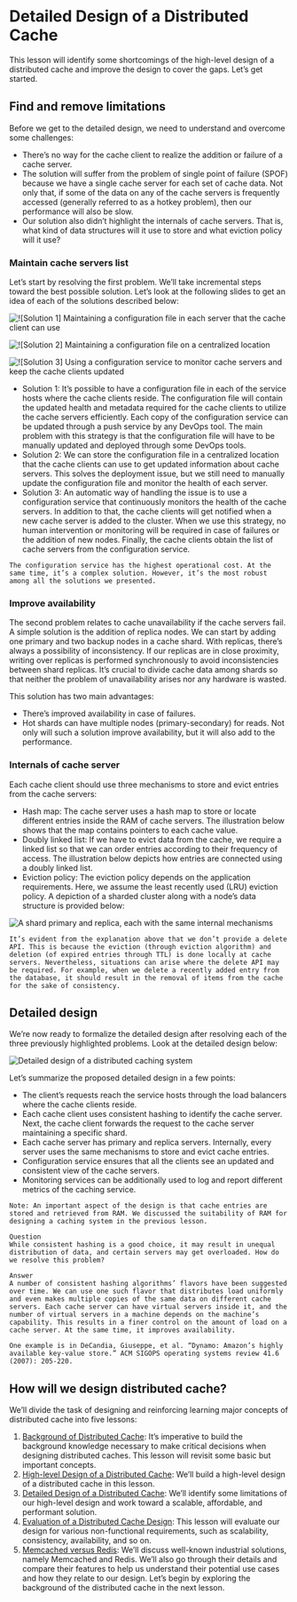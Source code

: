 # Detailed Design of a Distributed Cache
This lesson will identify some shortcomings of the high-level design of a distributed cache and improve the design to cover the gaps. Let’s get started.

## Find and remove limitations
Before we get to the detailed design, we need to understand and overcome some challenges:

- There’s no way for the cache client to realize the addition or failure of a cache server.
- The solution will suffer from the problem of single point of failure (SPOF) because we have a single cache server for each set of cache data. Not only that, if some of the data on any of the cache servers is frequently accessed (generally referred to as a hotkey problem), then our performance will also be slow.
- Our solution also didn’t highlight the internals of cache servers. That is, what kind of data structures will it use to store and what eviction policy will it use?
### Maintain cache servers list
Let’s start by resolving the first problem. We’ll take incremental steps toward the best possible solution. Let’s look at the following slides to get an idea of each of the solutions described below:

![![Solution 1] Maintaining a configuration file in each server that the cache client can use](./solution1.jpg)

![![Solution 2] Maintaining a configuration file on a centralized location](./solution2.jpg)

![![Solution 3] Using a configuration service to monitor cache servers and keep the cache clients updated](./solution3.jpg)

- Solution 1: It’s possible to have a configuration file in each of the service hosts where the cache clients reside. The configuration file will contain the updated health and metadata required for the cache clients to utilize the cache servers efficiently. Each copy of the configuration service can be updated through a push service by any DevOps tool. The main problem with this strategy is that the configuration file will have to be manually updated and deployed through some DevOps tools.
- Solution 2: We can store the configuration file in a centralized location that the cache clients can use to get updated information about cache servers. This solves the deployment issue, but we still need to manually update the configuration file and monitor the health of each server.
- Solution 3: An automatic way of handling the issue is to use a configuration service that continuously monitors the health of the cache servers. In addition to that, the cache clients will get notified when a new cache server is added to the cluster. When we use this strategy, no human intervention or monitoring will be required in case of failures or the addition of new nodes. Finally, the cache clients obtain the list of cache servers from the configuration service.

```
The configuration service has the highest operational cost. At the same time, it’s a complex solution. However, it’s the most robust among all the solutions we presented.
```

### Improve availability
The second problem relates to cache unavailability if the cache servers fail. A simple solution is the addition of replica nodes. We can start by adding one primary and two backup nodes in a cache shard. With replicas, there’s always a possibility of inconsistency. If our replicas are in close proximity, writing over replicas is performed synchronously to avoid inconsistencies between shard replicas. It’s crucial to divide cache data among shards so that neither the problem of unavailability arises nor any hardware is wasted.

This solution has two main advantages:

- There’s improved availability in case of failures.
- Hot shards can have multiple nodes (primary-secondary) for reads.
Not only will such a solution improve availability, but it will also add to the performance.
### Internals of cache server
Each cache client should use three mechanisms to store and evict entries from the cache servers:

- Hash map: The cache server uses a hash map to store or locate different entries inside the RAM of cache servers. The illustration below shows that the map contains pointers to each cache value.
- Doubly linked list: If we have to evict data from the cache, we require a linked list so that we can order entries according to their frequency of access. The illustration below depicts how entries are connected using a doubly linked list.
- Eviction policy: The eviction policy depends on the application requirements. Here, we assume the least recently used (LRU) eviction policy.
A depiction of a sharded cluster along with a node’s data structure is provided below:

![A shard primary and replica, each with the same internal mechanisms](./lru.jpg)

```
It’s evident from the explanation above that we don’t provide a delete API. This is because the eviction (through eviction algorithm) and deletion (of expired entries through TTL) is done locally at cache servers. Nevertheless, situations can arise where the delete API may be required. For example, when we delete a recently added entry from the database, it should result in the removal of items from the cache for the sake of consistency.
```
## Detailed design

We’re now ready to formalize the detailed design after resolving each of the three previously highlighted problems. Look at the detailed design below:

![Detailed design of a distributed caching system](./caching.jpg)

Let’s summarize the proposed detailed design in a few points:

- The client’s requests reach the service hosts through the load balancers where the cache clients reside.
- Each cache client uses consistent hashing to identify the cache server. Next, the cache client forwards the request to the cache server maintaining a specific shard.
- Each cache server has primary and replica servers. Internally, every server uses the same mechanisms to store and evict cache entries.
- Configuration service ensures that all the clients see an updated and consistent view of the cache servers.
- Monitoring services can be additionally used to log and report different metrics of the caching service.

```
Note: An important aspect of the design is that cache entries are stored and retrieved from RAM. We discussed the suitability of RAM for designing a caching system in the previous lesson.
```

```
Question
While consistent hashing is a good choice, it may result in unequal distribution of data, and certain servers may get overloaded. How do we resolve this problem?

Answer
A number of consistent hashing algorithms’ flavors have been suggested over time. We can use one such flavor that distributes load uniformly and even makes multiple copies of the same data on different cache servers. Each cache server can have virtual servers inside it, and the number of virtual servers in a machine depends on the machine’s capability. This results in a finer control on the amount of load on a cache server. At the same time, it improves availability.

One example is in DeCandia, Giuseppe, et al. “Dynamo: Amazon’s highly available key-value store.” ACM SIGOPS operating systems review 41.6 (2007): 205-220.
```



## How will we design distributed cache?
We’ll divide the task of designing and reinforcing learning major concepts of distributed cache into five lessons:

1. [Background of Distributed Cache](../Background%20of%20Distributed%20Cache/): It’s imperative to build the background knowledge necessary to make critical decisions when designing distributed caches. This lesson will revisit some basic but important concepts.
2. [High-level Design of a Distributed Cache](../High-level%20Design%20of%20a%20Distributed%20Cache/): We’ll build a high-level design of a distributed cache in this lesson.
3. [Detailed Design of a Distributed Cache](../Detailed%20Design%20of%20a%20Distributed%20Cache/): We’ll identify some limitations of our high-level design and work toward a scalable, affordable, and performant solution.
4. [Evaluation of a Distributed Cache Design](../Evaluation%20of%20a%20Distributed%20Cache's%20Design/): This lesson will evaluate our design for various non-functional requirements, such as scalability, consistency, availability, and so on.
5. [Memcached versus Redis](../Memcached%20versus%20Redis/): We’ll discuss well-known industrial solutions, namely Memcached and Redis. We’ll also go through their details and compare their features to help us understand their potential use cases and how they relate to our design.
Let’s begin by exploring the background of the distributed cache in the next lesson.
